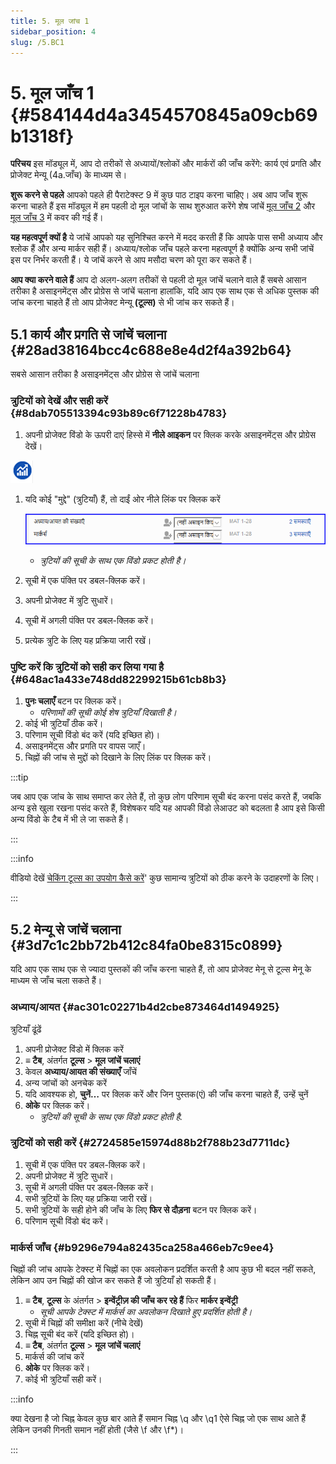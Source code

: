 ```yaml
---
title: 5. मूल जांच 1
sidebar_position: 4
slug: /5.BC1
---
```


# 5. मूल जाँच 1 {#584144d4a3454570845a09cb69b1318f}

**परिचय** इस मॉड्यूल में, आप दो तरीकों से अध्यायों/श्लोकों और मार्करों की जाँच करेंगे: कार्य एवं प्रगति और प्रोजेक्ट मेन्यू (4a.जाँच) के माध्यम से।

**शुरू करने से पहले**  आपको पहले ही पैराटेक्स्ट 9 में कुछ पाठ टाइप करना चाहिए। अब आप जाँच शुरू करना चाहते हैं इस मॉड्यूल में हम पहली दो मूल जांचों के साथ शुरुआत करेंगे शेष जांचें [मूल जाँच 2](/12.BC2) और [मूल जाँच 3](/19.BC3) में कवर की गई हैं।

**यह महत्वपूर्ण क्यों है**  ये जांचें आपको यह सुनिश्चित करने में मदद करती हैं कि आपके पास सभी अध्याय और श्लोक हैं और अन्य मार्कर सही हैं। अध्याय/श्लोक जाँच पहले करना महत्वपूर्ण है क्योंकि अन्य सभी जांचें इस पर निर्भर करती हैं। ये जांचें करने से आप मसौदा चरण को पूरा कर सकते हैं।

**आप क्या करने वाले हैं** आप दो अलग-अलग तरीकों से पहली दो मूल जांचें चलाने वाले हैं सबसे आसान तरीका है असाइनमेंट्स और प्रोग्रेस से जांचें चलाना हालांकि, यदि आप एक साथ एक से अधिक पुस्तक की जांच करना चाहते हैं तो आप प्रोजेक्ट मेन्यू **(टूल्स)** से भी जांच कर सकते हैं।

## 5.1 कार्य और प्रगति से जांचें चलाना {#28ad38164bcc4c688e8e4d2f4a392b64}

सबसे आसान तरीका है असाइनमेंट्स और प्रोग्रेस से जांचें चलाना

### त्रुटियों को देखें और सही करें {#8dab705513394c93b89c6f71228b4783}

<div class='notion-row'>
<div class='notion-column' style={{width: 'calc((100% - (min(32px, 4vw) * 1)) * 0.5)'}}>

1. अपनी प्रोजेक्ट विंडो के ऊपरी दाएं हिस्से में **नीले आइकन** पर क्लिक करके असाइनमेंट्स और प्रोग्रेस देखें।

</div><div className='notion-spacer'></div>

<div class='notion-column' style={{width: 'calc((100% - (min(32px, 4vw) * 1)) * 0.5)'}}>

![](./1327675855.png)

</div><div className='notion-spacer'></div>
</div>

1. यदि कोई "मुद्दे" (त्रुटियाँ) हैं, तो दाईं ओर नीले लिंक पर क्लिक करें

   ![](./1439418375.png)

   - _त्रुटियों की सूची के साथ एक विंडो प्रकट होती है।_
2. सूची में एक पंक्ति पर डबल-क्लिक करें।
3. अपनी प्रोजेक्ट में त्रुटि सुधारें।
4. सूची में अगली पंक्ति पर डबल-क्लिक करें।
5. प्रत्येक त्रुटि के लिए यह प्रक्रिया जारी रखें।

### **पुष्टि करें कि त्रुटियों को सही कर लिया गया है** {#648ac1a433e748dd82299215b61cb8b3}

1. **पुनः चलाएँ** बटन पर क्लिक करें।
   - _परिणामों की सूची कोई शेष त्रुटियाँ दिखाती है।_
2. कोई भी त्रुटियाँ ठीक करें।
3. परिणाम सूची विंडो बंद करें (यदि इच्छित हो)।
4. असाइनमेंट्स और प्रगति पर वापस जाएँ।
5. चिह्नों की जांच से मुद्दों को दिखाने के लिए लिंक पर क्लिक करें।

:::tip

जब आप एक जांच के साथ समाप्त कर लेते हैं, तो कुछ लोग परिणाम सूची बंद करना पसंद करते हैं, जबकि अन्य इसे खुला रखना पसंद करते हैं, विशेषकर यदि यह आपकी विंडो लेआउट को बदलता है आप इसे किसी अन्य विंडो के टैब में भी ले जा सकते हैं।

:::

:::info

वीडियो देखें [चेकिंग टूल्स का उपयोग कैसे करें](https://vimeo.com/127298551)' कुछ सामान्य त्रुटियों को ठीक करने के उदाहरणों के लिए।

:::

## 5.2 मेन्यू से जांचें चलाना {#3d7c1c2bb72b412c84fa0be8315c0899}

यदि आप एक साथ एक से ज्यादा पुस्तकों की जाँच करना चाहते हैं, तो आप प्रोजेक्ट मेनू से टूल्स मेनू के माध्यम से जाँच चला सकते हैं।

### अध्याय/आयत {#ac301c02271b4d2cbe873464d1494925}

त्रुटियाँ ढूंढें

1. अपनी प्रोजेक्ट विंडो में क्लिक करें
2. **≡ टैब**, अंतर्गत **टूल्स** > **मूल जांचें चलाएं**
3. केवल **अध्याय/आयत की संख्याएँ** जाँचें
4. अन्य जांचों को अनचेक करें
5. यदि आवश्यक हो, **चुनें…** पर क्लिक करें और जिन पुस्तक(एं) की जाँच करना चाहते हैं, उन्हें चुनें
6. **ओके** पर क्लिक करें।
   - _त्रुटियों की सूची के साथ एक विंडो प्रकट होती है._

### त्रुटियों को सही करें {#2724585e15974d88b2f788b23d7711dc}

1. सूची में एक पंक्ति पर डबल-क्लिक करें।
2. अपनी प्रोजेक्ट में त्रुटि सुधारें।
3. सूची में अगली पंक्ति पर डबल-क्लिक करें।
4. सभी त्रुटियों के लिए यह प्रक्रिया जारी रखें।
5. सभी त्रुटियों के सही होने की जाँच के लिए **फिर से दौड़ना** बटन पर क्लिक करें।
6. परिणाम सूची विंडो बंद करें।

### मार्कर्स जाँच {#b9296e794a82435ca258a466eb7c9ee4}

चिह्नों की जांच आपके टेक्स्ट में चिह्नों का एक अवलोकन प्रदर्शित करती है आप कुछ भी बदल नहीं सकते, लेकिन आप उन चिह्नों की खोज कर सकते हैं जो त्रुटियाँ हो सकती हैं।

1. **≡ टैब**, **टूल्स** के अंतर्गत \> **इन्वेंट्रीज़ की जाँच कर रहे हैं** फिर **मार्कर इन्वेंट्री**
   - _सूची आपके टेक्स्ट में मार्कर्स का अवलोकन दिखाते हुए प्रदर्शित होती है।_
2. सूची में चिह्नों की समीक्षा करें (नीचे देखें)
3. चिह्न सूची बंद करें (यदि इच्छित हो)।
4. **≡ टैब**, अंतर्गत **टूल्स** > **मूल जांचें चलाएं**
5. मार्कर्स की जांच करें
6. **ओके** पर क्लिक करें।
7. कोई भी त्रुटियाँ सही करें।

:::info

क्या देखना है जो चिह्न केवल कुछ बार आते हैं समान चिह्न \q और \q1 ऐसे चिह्न जो एक साथ आते हैं लेकिन उनकी गिनती समान नहीं होती (जैसे \f और \f\*)।

:::
